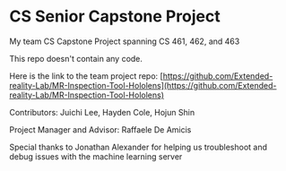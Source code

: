 # CS Senior Capstone Project
 My team CS Capstone Project spanning CS 461, 462, and 463
 
 This repo doesn't contain any code. 
 
 Here is the link to the team project repo: [https://github.com/Extended-reality-Lab/MR-Inspection-Tool-Hololens](https://github.com/Extended-reality-Lab/MR-Inspection-Tool-Hololens)
 
 Contributors: Juichi Lee, Hayden Cole, Hojun Shin
 
 Project Manager and Advisor: Raffaele De Amicis
 
 Special thanks to Jonathan Alexander for helping us troubleshoot and debug issues with the machine learning server
